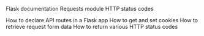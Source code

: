Flask documentation
Requests module
HTTP status codes



How to declare API routes in a Flask app
How to get and set cookies
How to retrieve request form data
How to return various HTTP status codes



